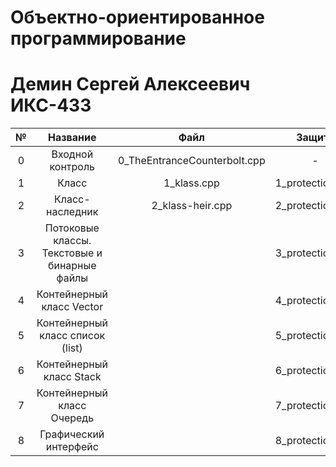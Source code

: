 # Объектно-ориентированное программирование
# Демин Сергей Алексеевич ИКС-433

|№|Название|Файл|Защита|Отчет|Балл|
|:-:|:-:|:-:|:-:|:-:|:-:|
|0|Входной контроль|0_TheEntranceCounterbolt.cpp|-|Не требуется|100|
|1|Класс|1_klass.cpp|1_protection.cpp|Лаб№1_Демин.pdf|100|
|2|Класс-наследник|2_klass-heir.cpp|2_protection.cpp|Лаб№2_Демин.pdf|100|
|3|Потоковые классы. Текстовые и бинарные файлы||3_protection.cpp|Лаб№3_Демин.pdf|0|
|4|Контейнерный класс Vector||4_protection.cpp|Лаб№4_Демин.pdf|0|
|5|Контейнерный класс список (list)||5_protection.cpp|Лаб№5_Демин.pdf|0|
|6|Контейнерный класс Stack||6_protection.cpp|Лаб№6_Демин.pdf|0|
|7|Контейнерный класс Очередь||7_protection.cpp|Лаб№7_Демин.pdf|0|
|8|Графический интерфейс||8_protection.cpp|Лаб№8_Демин.pdf|0|


